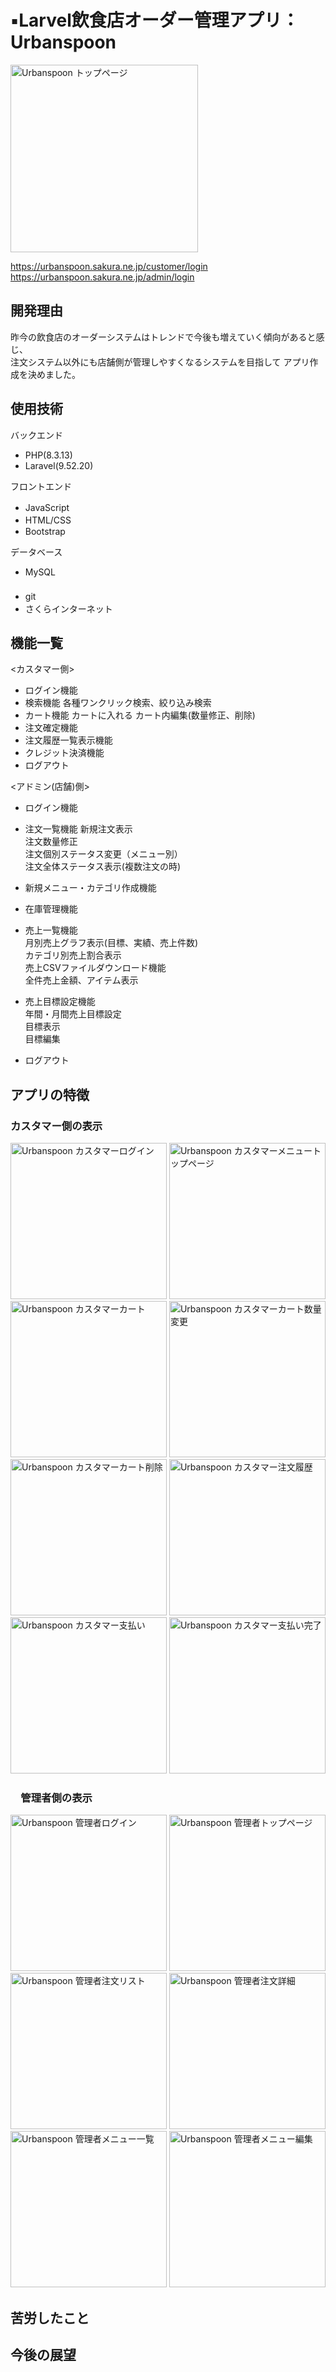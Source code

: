 # ▪️Larvel飲食店オーダー管理アプリ：Urbanspoon 
<img src="storage/app/public/images/toppage.jpg" height="300px" alt="Urbanspoon トップページ">

https://urbanspoon.sakura.ne.jp/customer/login  
https://urbanspoon.sakura.ne.jp/admin/login  

## 開発理由  
昨今の飲食店のオーダーシステムはトレンドで今後も増えていく傾向があると感じ、  
注文システム以外にも店舗側が管理しやすくなるシステムを目指して
アプリ作成を決めました。  


## 使用技術 
バックエンド   
- PHP(8.3.13)  
- Laravel(9.52.20)  

フロントエンド  
- JavaScript  　
- HTML/CSS  　
- Bootstrap 

データベース  
- MySQL  
　
- git    　
- さくらインターネット  　

## 機能一覧
<カスタマー側>
- ログイン機能
- 検索機能
各種ワンクリック検索、絞り込み検索
- カート機能
カートに入れる
カート内編集(数量修正、削除)
- 注文確定機能
- 注文履歴一覧表示機能
- クレジット決済機能
- ログアウト

<アドミン(店舗)側>
- ログイン機能
- 注文一覧機能
新規注文表示  
注文数量修正  
注文個別ステータス変更（メニュー別）  
注文全体ステータス表示(複数注文の時)  
- 新規メニュー・カテゴリ作成機能

- 在庫管理機能
- 売上一覧機能  
月別売上グラフ表示(目標、実績、売上件数)  
カテゴリ別売上割合表示  
売上CSVファイルダウンロード機能  
全件売上金額、アイテム表示  
- 売上目標設定機能  
年間・月間売上目標設定  
目標表示  
目標編集  
- ログアウト

## アプリの特徴  
### カスタマー側の表示  

<img src="storage/app/public/images/readme/customer/urbanspoon:customer:login2.png" height="250px" alt="Urbanspoon カスタマーログイン">

<img src="storage/app/public/images/readme/customer/urbanspoon:customer:toppagemenu.png" height="250px" alt="Urbanspoon カスタマーメニュートップページ">

<img src="storage/app/public/images/readme/customer/urbanspoon:customer:cart.png" height="250px" alt="Urbanspoon カスタマーカート">

<img src="storage/app/public/images/readme/customer/urbanspoon:customer:carteditqty.png" height="250px" alt="Urbanspoon カスタマーカート数量変更">

<img src="storage/app/public/images/readme/customer/urbanspoon:customer:cartDelete.png" height="250px" alt="Urbanspoon カスタマーカート削除">

<img src="storage/app/public/images/readme/customer/urbanspoon:customer:orderhistory.png" height="250px" alt="Urbanspoon カスタマー注文履歴">

<img src="storage/app/public/images/readme/customer/urbanspoon:customer:payment.png" height="250px" alt="Urbanspoon カスタマー支払い">

<img src="storage/app/public/images/readme/customer/urbanspoon:customer:afterpayment.png" height="250px" alt="Urbanspoon カスタマー支払い完了">

### 　管理者側の表示  
<img src="storage/app/public/images/readme/admin/urbanspoon:admin:login.png" height="250px" alt="Urbanspoon 管理者ログイン">

<img src="storage/app/public/images/readme/admin/urbanspoon:admin:toppage.png" height="250px" alt="Urbanspoon 管理者トップページ">

<img src="storage/app/public/images/readme/admin/urbanspoon:admin:orderlist.png" height="250px" alt="Urbanspoon 管理者注文リスト">

<img src="storage/app/public/images/readme/admin/urbanspoon:admin:orderconfirm.png" height="250px" alt="Urbanspoon 管理者注文詳細">

<img src="storage/app/public/images/readme/admin/urbanspoon:admin:menutop2.png" height="250px" alt="Urbanspoon 管理者メニュー一覧">

<img src="storage/app/public/images/readme/admin/urbanspoon:admin:menuedit.png" height="250px" alt="Urbanspoon 管理者メニュー編集">



## 苦労したこと

## 今後の展望





